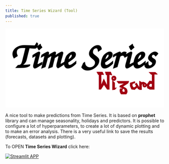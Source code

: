 ```yaml
---
title: Time Series Wizard (Tool)
published: true
---
```


![image](./img/time_series_wizard.png)

A nice tool to make predictions from Time Series.
It is based on **prophet** library and can manage seasonality, holidays and predictors.
It is possible to configure a lot of hyperparameters, to create a lot of dynamic plotting and to make an error analysis.
There is a very useful link to save the results (forecasts, datasets and plotting).

To OPEN **Time Series Wizard** click here: 

[![Streamlit APP](https://static.streamlit.io/badges/streamlit_badge_black_white.svg)](https://rosariomoscato-time-series-wizard.streamlit.app/)
